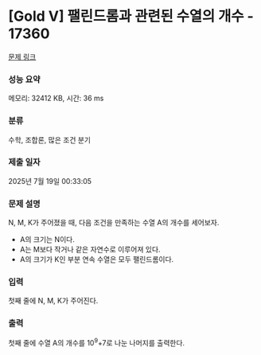 # [Gold V] 팰린드롬과 관련된 수열의 개수 - 17360 

[문제 링크](https://www.acmicpc.net/problem/17360) 

### 성능 요약

메모리: 32412 KB, 시간: 36 ms

### 분류

수학, 조합론, 많은 조건 분기

### 제출 일자

2025년 7월 19일 00:33:05

### 문제 설명

<p>N, M, K가 주어졌을 때, 다음 조건을 만족하는 수열 A의 개수를 세어보자.</p>

<ul>
	<li>A의 크기는 N이다.</li>
	<li>A는 M보다 작거나 같은 자연수로 이루어져 있다.</li>
	<li>A의 크기가 K인 부분 연속 수열은 모두 팰린드롬이다.</li>
</ul>

### 입력 

 <p>첫째 줄에 N, M, K가 주어진다.</p>

### 출력 

 <p>첫째 줄에 수열 A의 개수를 10<sup>9</sup>+7로 나눈 나머지를 출력한다.</p>

